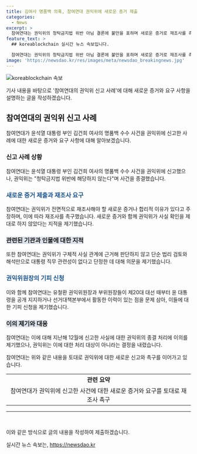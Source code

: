 ```yaml
---
title: 김여사 명품백 의혹, 참여연대 권익위에 새로운 증거 제출
categories:
  - News
excerpt: >
  참여연대는 권익위의 청탁금지법 위반 아님 결론에 불만을 표하며 새로운 증거로 재조사를 촉구했다. 윤 대통령과 김 여사를 비롯한 관련자뿐 아니라 대통령비서실과 경호처에 대한 사실확인을 제대로 하지 않았다는 지적을 내놓았다. 또한 유철환 권익위원장과 부위원장들의 기피신청을 제기하며, 지지나 활동 이력으로 인해 중립성에 대한 의문을 제기했다. 최 목사의 추가 금품 제공과 국정자문위원 임명 등 구체적인 사실 또한 재조사가 필요하다고 주장했다.
feature_text: >
  ## koreablockchain 실시간 뉴스 속보입니다.

  참여연대는 권익위의 청탁금지법 위반 아님 결론에 불만을 표하며 새로운 증거로 재조사를 촉구했다. 윤 대통령과 김 여사를 비롯한 관련자뿐 아니라 대통령비서실과 경호처에 대한 사실확인을 제대로 하지 않았다는 지적을 내놓았다. 또한 유철환 권익위원장과 부위원장들의 기피신청을 제기하며, 지지나 활동 이력으로 인해 중립성에 대한 의문을 제기했다. 최 목사의 추가 금품 제공과 국정자문위원 임명 등 구체적인 사실 또한 재조사가 필요하다고 주장했다.
image: 'https://newsdao.kr/res/images/meta/newsdao_breakingnews.jpg'
---
```


<p><img src="https://newsdao.kr/res/images/meta/newsdao_breakingnews.jpg" alt="koreablockchain 속보" /></p>

<p>기사 내용을 바탕으로 '참여연대의 권익위 신고 사례'에 대해 새로운 증거와 요구 사항을 설명하는 글을 작성하겠습니다.</p>

<h2 data-ke-size="size26">참여연대의 권익위 신고 사례</h2>

<p data-ke-size="size16">참여연대가 윤석열 대통령 부인 김건희 여사의 명품백 수수 사건을 권익위에 신고한 사례에 대한 새로운 증거와 요구 사항에 대해 알아보겠습니다.</p>

<h3>신고 사례 상황</h3>

<p data-ke-size="size16">참여연대는 윤석열 대통령 부인 김건희 여사의 명품백 수수 사건을 권익위에 신고했으나, 권익위는 "청탁금지법 위반에 해당하지 않는다"며 사건을 종결했습니다.</p>

<h3><b><span style="color: #1a5490;">새로운 증거 제출과 재조사 요구</span></b></h3>

<p data-ke-size="size16">참여연대는 권익위가 전면적으로 재조사해야 할 새로운 증거나 합리적 이유가 있다고 주장하며, 이에 따라 재조사를 촉구했습니다. 새로운 증거와 함께 권익위가 사실 확인을 제대로 하지 않았다는 지적을 제기했습니다.</p>

<h3><b><span style="background-color: #21538527;">관련된 기관과 인물에 대한 지적</span></b></h3>

<p data-ke-size="size16">또한 참여연대는 권익위가 구체적 사실 관계에 근거해 판단하지 않고 단순 법리 검토와 해석만으로 대통령 직무 관련성이 없다고 단정한 데 대해 의문을 제기했습니다.</p>

<h3><b><span style="color: #1a5490;">권익위원장의 기피 신청</span></b></h3>

<p data-ke-size="size16">이와 함께 참여연대는 유철환 권익위원장과 부위원장들이 제20대 대선 때부터 윤 대통령을 공개 지지하거나 선거대책본부에서 활동한 이력이 있는 점을 문제 삼아, 이들에 대한 기피 신청을 제기했습니다.</p>

<h3><b><span style="background-color: #21538527;">이의 제기와 대응</span></b></h3>

<p data-ke-size="size16">참여연대는 이에 대해 지난해 12월에 신고한 사실에 대한 권익위의 종결 처리에 이의를 제기했으나, 권익위는 이에 대한 처리 대상이 아니라는 결정을 내렸습니다.</p>

<p data-ke-size="size16">참여연대는 위와 같은 내용을 토대로 권익위에 대한 새로운 신고와 촉구를 이어가고 있습니다.</p>

<table>
  <tr>
    <td style="text-align: center; height: 17px;"><b>관련 요약</b></td>
  </tr>
  <tr>
    <td style="text-align: center; height: 17px;">참여연대가 권익위에 신고한 사건에 대한 새로운 증거와 요구를 토대로 재조사 촉구</td>
  </tr>
</table>

<hr>

<p data-ke-size="size16">&nbsp;</p>

<p>이와 같은 방식으로 글의 내용을 작성하여 제출하겠습니다.</p>
실시간 뉴스 속보는, <a href="https://newsdao.kr" rel="dofollow">https://newsdao.kr</a>


